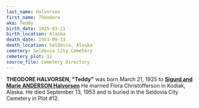 ```yaml
---
last_name: Halvorsen
first_name: Theodore
aka: Teddy
birth_date: 1925-03-21
birth_location: Alaska
death_date: 1953-09-13
death_location: Seldovia, Alaska
cemetery: Seldovia City Cemetery
cemetery_plot: 12
source_file: Cemetery Directory
---
```

**THEODORE HALVORSEN, "Teddy"** was born March 21, 1925 to [**Sigurd and Marie ANDERSON Halvorsen**](./Halvorsen_Sigurd.md) He married Flora Christofferson in Kodiak, Alaska.  He died September 13, 1953 and is buried in the Seldovia City Cemetery in Plot #12.  